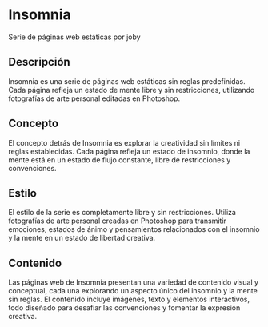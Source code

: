 # Insomnia

Serie de páginas web estáticas por joby
## Descripción
Insomnia es una serie de páginas web estáticas sin reglas predefinidas. Cada página refleja un estado de mente libre y sin restricciones, utilizando fotografías de arte personal editadas en Photoshop.

## Concepto
El concepto detrás de Insomnia es explorar la creatividad sin límites ni reglas establecidas. Cada página refleja un estado de insomnio, donde la mente está en un estado de flujo constante, libre de restricciones y convenciones.

## Estilo
El estilo de la serie es completamente libre y sin restricciones. Utiliza fotografías de arte personal creadas en Photoshop para transmitir emociones, estados de ánimo y pensamientos relacionados con el insomnio y la mente en un estado de libertad creativa.

## Contenido
Las páginas web de Insomnia presentan una variedad de contenido visual y conceptual, cada una explorando un aspecto único del insomnio y la mente sin reglas. El contenido incluye imágenes, texto y elementos interactivos, todo diseñado para desafiar las convenciones y fomentar la expresión creativa.


